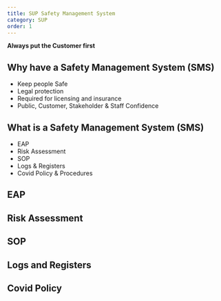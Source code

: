 ```yaml
---
title: SUP Safety Management System
category: SUP
order: 1
---
```

**Always put the Customer first**

## Why have a Safety Management System (SMS)
- Keep people Safe
- Legal protection
- Required for licensing and insurance
- Public, Customer, Stakeholder & Staff Confidence

## What is a Safety Management System (SMS)
- EAP
- Risk Assessment
- SOP
- Logs & Registers
- Covid Policy & Procedures



## EAP

## Risk Assessment

## SOP

## Logs and Registers

## Covid Policy 
